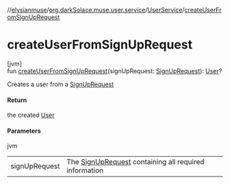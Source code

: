 //[elysianmuse](../../../index.md)/[org.darkSolace.muse.user.service](../index.md)/[UserService](index.md)/[createUserFromSignUpRequest](create-user-from-sign-up-request.md)

# createUserFromSignUpRequest

[jvm]\
fun [createUserFromSignUpRequest](create-user-from-sign-up-request.md)(signUpRequest: [SignUpRequest](../../org.darkSolace.muse.security.model/-sign-up-request/index.md)): [User](../../org.darkSolace.muse.user.model/-user/index.md)?

Creates a user from a [SignUpRequest](../../org.darkSolace.muse.security.model/-sign-up-request/index.md)

#### Return

the created [User](../../org.darkSolace.muse.user.model/-user/index.md)

#### Parameters

jvm

| | |
|---|---|
| signUpRequest | The [SignUpRequest](../../org.darkSolace.muse.security.model/-sign-up-request/index.md) containing all required information |
